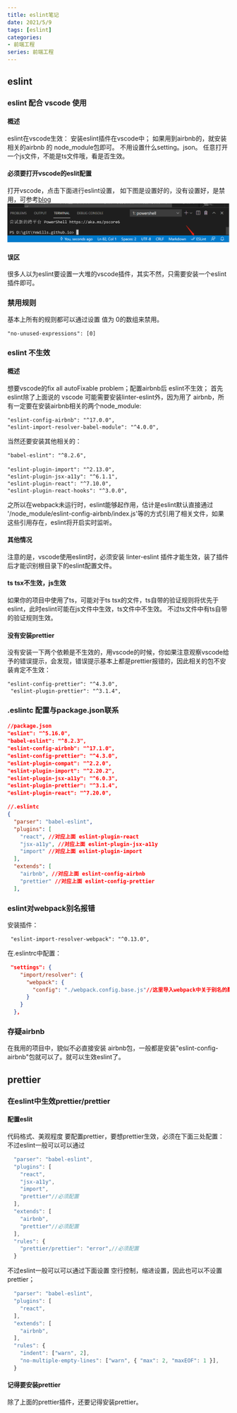 ```yaml
---
title: eslint笔记
date: 2021/5/9
tags: [eslint]
categories: 
- 前端工程
series: 前端工程
---
```




## eslint

### eslint 配合 vscode 使用
#### 概述
eslint在vscode生效：
安装eslint插件在vscode中；
如果用到airbnb的，就安装相关的airbnb 的 node_module包即可。
不用设置什么setting。json。
任意打开一个js文件，不能是ts文件哦，看是否生效。

#### 必须要打开vscode的eslit配置
打开vscode，点击下面进行eslint设置，
如下图是设置好的，没有设置好，是禁用，可参考[blog](https://blog.csdn.net/jinlx_/article/details/109381941)
![](/image/blog_flow/pro.jpg)
#### 误区
很多人以为eslint要设置一大堆的vscode插件，其实不然，只需要安装一个eslint插件即可。

### 禁用规则
基本上所有的规则都可以通过设置 值为 0的数组来禁用。
```
"no-unused-expressions": [0]
```

### eslint 不生效
#### 概述
想要vscode的fix all autoFixable problem；配置airbnb后 eslint不生效；
首先eslint除了上面说的 vscode 可能需要安装linter-eslint外，因为用了 airbnb，所有一定要在安装airbnb相关的两个node_module:
```
"eslint-config-airbnb": "^17.0.0",
"eslint-import-resolver-babel-module": "^4.0.0",
```
当然还要安装其他相关的：
```
"babel-eslint": "^8.2.6",

"eslint-plugin-import": "^2.13.0",
"eslint-plugin-jsx-a11y": "^6.1.1",
"eslint-plugin-react": "^7.10.0",
"eslint-plugin-react-hooks": "^3.0.0",
```
之所以在webpack未运行时，eslint能够起作用，估计是eslint默认直接通过 '/node_module/eslint-config-airbnb/index.js'等的方式引用了相关文件，如果这些引用存在，eslint将开启实时监听。
#### 其他情况
注意的是，vscode使用eslint时，必须安装 linter-eslint 插件才能生效，装了插件后才能识别根目录下的eslint配置文件。
#### ts tsx不生效，js生效
如果你的项目中使用了ts，可能对于ts tsx的文件，ts自带的验证规则将优先于eslint，此时eslint可能在js文件中生效，ts文件中不生效。
不过ts文件中有ts自带的验证规则生效。

#### 没有安装prettier
没有安装一下两个依赖是不生效的，用vscode的时候，你如果注意观察vscode给予的错误提示，会发现，错误提示基本上都是prettier报错的，因此相关的包不安装肯定不生效：

```
"eslint-config-prettier": "^4.3.0",
 "eslint-plugin-prettier": "^3.1.4",
```
### .eslintc 配置与package.json联系
```json
//package.json
"eslint": "^5.16.0",
"babel-eslint": "^8.2.3",
"eslint-config-airbnb": "^17.1.0",
"eslint-config-prettier": "^4.3.0",
"eslint-plugin-compat": "^2.2.0",
"eslint-plugin-import": "^2.20.2",
"eslint-plugin-jsx-a11y": "^6.0.3",
"eslint-plugin-prettier": "^3.1.4",
"eslint-plugin-react": "^7.20.0",
```
```json
//.eslintc
{
  "parser": "babel-eslint",
  "plugins": [
    "react", //对应上面 eslint-plugin-react
    "jsx-a11y", //对应上面 eslint-plugin-jsx-a11y
    "import" //对应上面 eslint-plugin-import
  ],
  "extends": [
    "airbnb", //对应上面 eslint-config-airbnb
    "prettier" //对应上面 eslint-config-prettier
  ],
```
### eslint对webpack别名报错
安装插件：
```
 "eslint-import-resolver-webpack": "^0.13.0",
```
在.eslintrc中配置：
```json
 "settings": {
    "import/resolver": {
      "webpack": {
        "config": "./webpack.config.base.js"//这里导入webpack中关于别名的配置
      }
    }
  },
```


### 存疑airbnb
在我用的项目中，貌似不必直接安装 airbnb包，一般都是安装"eslint-config-airbnb"包就可以了。就可以生效eslint了。


## prettier
### 在eslint中生效prettier/prettier

#### 配置eslit
代码格式、美观程度 要配置prettier，要想prettier生效，必须在下面三处配置：
不过eslint一般可以可以通过
```js
  "parser": "babel-eslint",
  "plugins": [
    "react",
    "jsx-a11y",
    "import",
    "prettier"//必须配置
  ],
  "extends": [
    "airbnb",
    "prettier"//必须配置
  ],
  "rules": {
    "prettier/prettier": "error",//必须配置
  }
```
不过eslint一般可以可以通过下面设置 空行控制，缩进设置，因此也可以不设置prettier；
```js
  "parser": "babel-eslint",
  "plugins": [
    "react",
  ],
  "extends": [
    "airbnb",
  ],
  "rules": {
    "indent": ["warn", 2],
    "no-multiple-empty-lines": ["warn", { "max": 2, "maxEOF": 1 }],
  }
```

#### 记得要安装prettier
除了上面的prettier插件，还要记得安装prettier。

